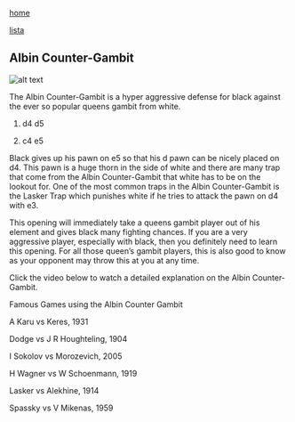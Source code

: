 [home](/zaliczeniowe1awww/)

[lista](/zaliczeniowe1awww/lista/)

## Albin Counter-Gambit

![alt text](https://www.thechesswebsite.com/wp-content/uploads/2012/07/albin2.jpg "Albin Counter-Gambit")


The Albin Counter-Gambit is a hyper aggressive defense for black against the ever so popular queens gambit from white.

1. d4 d5

2. c4 e5

Black gives up his pawn on e5 so that his d pawn can be nicely placed on d4. This pawn is a huge thorn in the side of white and there are many trap that come from the Albin Counter-Gambit that white has to be on the lookout for. One of the most common traps in the Albin Counter-Gambit is the Lasker Trap which punishes white if he tries to attack the pawn on d4 with e3.

This opening will immediately take a queens gambit player out of his element and gives black many fighting chances. If you are a very aggressive player, especially with black, then you definitely need to learn this opening. For all those queen’s gambit players, this is also good to know as your opponent may throw this at you at any time.

Click the video below to watch a detailed explanation on the Albin Counter-Gambit.









Famous Games using the Albin Counter Gambit

A Karu vs Keres, 1931

Dodge vs J R Houghteling, 1904

I Sokolov vs Morozevich, 2005

H Wagner vs W Schoenmann, 1919

Lasker vs Alekhine, 1914

Spassky vs V Mikenas, 1959

